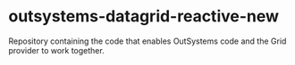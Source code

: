 # outsystems-datagrid-reactive-new
Repository containing the code that enables OutSystems code and the Grid provider to work together.
